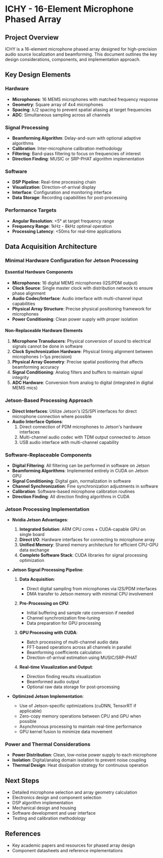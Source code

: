 # ICHY - 16-Element Microphone Phased Array

## Project Overview
ICHY is a 16-element microphone phased array designed for high-precision audio source localization and beamforming. This document outlines the key design considerations, components, and implementation approach.

## Key Design Elements

### Hardware
- **Microphones**: 16 MEMS microphones with matched frequency response
- **Geometry**: Square array of 4x4 microphones
- **Spacing**: λ/2 spacing to prevent spatial aliasing at target frequencies
- **ADC**: Simultaneous sampling across all channels

### Signal Processing
- **Beamforming Algorithm**: Delay-and-sum with optional adaptive algorithms
- **Calibration**: Inter-microphone calibration methodology
- **Filtering**: Band-pass filtering to focus on frequencies of interest
- **Direction Finding**: MUSIC or SRP-PHAT algorithm implementation

### Software
- **DSP Pipeline**: Real-time processing chain
- **Visualization**: Direction-of-arrival display
- **Interface**: Configuration and monitoring interface
- **Data Storage**: Recording capabilities for post-processing

### Performance Targets
- **Angular Resolution**: <5° at target frequency range
- **Frequency Range**: 1kHz - 8kHz optimal operation
- **Processing Latency**: <50ms for real-time applications

## Data Acquisition Architecture

### Minimal Hardware Configuration for Jetson Processing

#### Essential Hardware Components
- **Microphones**: 16 digital MEMS microphones (I2S/PDM output)
- **Clock Source**: Single master clock with distribution network to ensure phase alignment
- **Audio Codec/Interface**: Audio interface with multi-channel input capabilities
- **Physical Array Structure**: Precise physical positioning framework for microphones
- **Power Conditioning**: Clean power supply with proper isolation

#### Non-Replaceable Hardware Elements
1. **Microphone Transducers**: Physical conversion of sound to electrical signals cannot be done in software
2. **Clock Synchronization Hardware**: Physical timing alignment between microphones (~1μs precision)
3. **Physical Array Geometry**: Precise spatial positioning that affects beamforming accuracy
4. **Signal Conditioning**: Analog filters and buffers to maintain signal integrity
5. **ADC Hardware**: Conversion from analog to digital (integrated in digital MEMS mics)

### Jetson-Based Processing Approach
- **Direct Interfaces**: Utilize Jetson's I2S/SPI interfaces for direct microphone connection where possible
- **Audio Interface Options**:
  1. Direct connection of PDM microphones to Jetson's hardware interfaces
  2. Multi-channel audio codec with TDM output connected to Jetson
  3. USB audio interface with multi-channel capability

### Software-Replaceable Components
- **Digital Filtering**: All filtering can be performed in software on Jetson
- **Beamforming Algorithms**: Implemented entirely in CUDA on Jetson GPU
- **Signal Conditioning**: Digital gain, normalization in software
- **Channel Synchronization**: Fine synchronization adjustments in software
- **Calibration**: Software-based microphone calibration routines
- **Direction Finding**: All direction finding algorithms in CUDA

### Jetson Processing Implementation
- **Nvidia Jetson Advantages**:
  1. **Integrated Solution**: ARM CPU cores + CUDA-capable GPU on single board
  2. **Direct I/O**: Hardware interfaces for connecting to microphone array
  3. **Unified Memory**: Shared memory architecture for efficient CPU-GPU data exchange
  4. **Complete Software Stack**: CUDA libraries for signal processing optimization
  
- **Jetson Signal Processing Pipeline**:
  1. **Data Acquisition**: 
     - Direct digital sampling from microphones via I2S/PDM interfaces
     - DMA transfer to Jetson memory with minimal CPU involvement
  
  2. **Pre-Processing on CPU**:
     - Initial buffering and sample rate conversion if needed
     - Channel synchronization fine-tuning
     - Data preparation for GPU processing
  
  3. **GPU Processing with CUDA**:
     - Batch processing of multi-channel audio data
     - FFT-based operations across all channels in parallel
     - Beamforming coefficients calculation
     - Direction-of-arrival estimation using MUSIC/SRP-PHAT
  
  4. **Real-time Visualization and Output**:
     - Direction finding results visualization
     - Beamformed audio output
     - Optional raw data storage for post-processing

- **Optimized Jetson Implementation**:
  - Use of Jetson-specific optimizations (cuDNN, TensorRT if applicable)
  - Zero-copy memory operations between CPU and GPU when possible
  - Asynchronous processing to maintain real-time performance
  - GPU kernel fusion to minimize data movement

### Power and Thermal Considerations
- **Power Distribution**: Clean, low-noise power supply to each microphone
- **Isolation**: Digital/analog domain isolation to prevent noise coupling
- **Thermal Design**: Heat dissipation strategy for continuous operation

## Next Steps
- Detailed microphone selection and array geometry calculation
- Electronics design and component selection
- DSP algorithm implementation
- Mechanical design and housing
- Software development and user interface
- Testing and calibration methodology

## References
- Key academic papers and resources for phased array design
- Component datasheets and reference implementations
